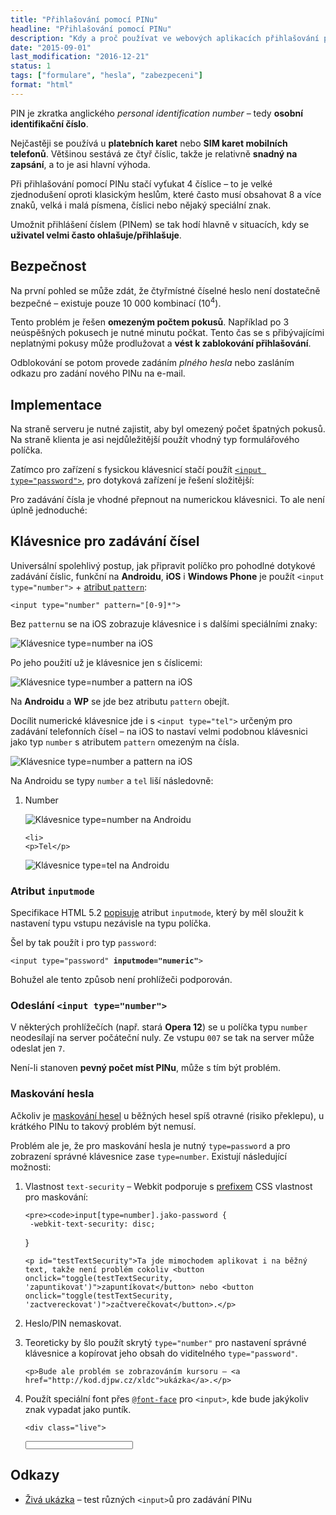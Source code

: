 ```yaml
---
title: "Přihlašování pomocí PINu"
headline: "Přihlašování pomocí PINu"
description: "Kdy a proč používat ve webových aplikacích přihlašování pomocí PIN kódu."
date: "2015-09-01"
last_modification: "2016-12-21"
status: 1
tags: ["formulare", "hesla", "zabezpeceni"]
format: "html"
---
```


<p>PIN je zkratka anglického <i lang="en">personal identification number</i> – tedy <b>osobní identifikační číslo</b>.</p>

<p>Nejčastěji se používá u <b>platebních karet</b> nebo <b>SIM karet mobilních telefonů</b>. Většinou sestává ze čtyř číslic, takže je relativně <b>snadný na zapsání</b>, a to je asi hlavní výhoda.</p>

<p>Při přihlašování pomocí PINu stačí vyťukat 4 číslice – to je velké zjednodušení oproti klasickým heslům, které často musí obsahovat 8 a více znaků, velká i malá písmena, číslici nebo nějaký speciální znak.</p>

<p>Umožnit přihlášení číslem (PINem) se tak hodí hlavně v situacích, kdy se <b>uživatel velmi často ohlašuje/přihlašuje</b>.</p>





<h2 id="bezpecnost">Bezpečnost</h2>

<p>Na první pohled se může zdát, že čtyřmístné číselné heslo není dostatečně bezpečné – existuje pouze 10 000 kombinací (10<sup>4</sup>).</p>

<p>Tento problém je řešen <b>omezeným počtem pokusů</b>. Například po 3 neúspěšných pokusech je nutné minutu počkat. Tento čas se s přibývajícími neplatnými pokusy může prodlužovat a <b>vést k zablokování přihlašování</b>.</p>

<p>Odblokování se potom provede zadáním <i>plného hesla</i> nebo zasláním odkazu pro zadání nového PINu na e-mail.</p>





<h2 id="implementace">Implementace</h2>

<p>Na straně serveru je nutné zajistit, aby byl omezený počet špatných pokusů. Na straně klienta je asi nejdůležitější použít vhodný typ formulářového políčka.</p>

<p>Zatímco pro zařízení s fysickou klávesnicí stačí použít <a href="/input#type-password"><code>&lt;input type="password"></code></a>, pro dotyková zařízení je řešení složitější:</p>

<p>Pro zadávání čísla je vhodné přepnout na numerickou klávesnici. To ale není úplně jednoduché:</p>


<h2 id="number">Klávesnice pro zadávání čísel</h2>

<p>Universální spolehlivý postup, jak připravit políčko pro pohodlné dotykové zadávání číslic, funkční na <b>Androidu</b>, <b>iOS</b> i <b>Windows Phone</b> je použít <code>&lt;input type="number"></code> + <a href="/atribut-pattern">atribut <code>pattern</code></a>:</p>

<pre><code>&lt;input type="number" pattern="[0-9]*"></code></pre>



<p>Bez <code>pattern</code>u se na iOS zobrazuje klávesnice i s dalšími speciálními znaky:</p>

<p><img src="/files/pin/ios-type-number.png" alt="Klávesnice type=number na iOS" class="border"></p>

















<p>Po jeho použití už je klávesnice jen s číslicemi:</p>

<p><img src="/files/pin/ios-type-number-pattern.png" alt="Klávesnice type=number a pattern na iOS" class="border"></p>















<p>Na <b>Androidu</b> a <b>WP</b> se jde bez atributu <code>pattern</code> obejít.</p>


<p>Docílit numerické klávesnice jde i s <code>&lt;input type="tel"></code> určeným pro zadávání telefonních čísel – na iOS to nastaví velmi podobnou klávesnici jako typ <code>number</code> s atributem <code>pattern</code> omezeným na čísla.</p>

<p><img src="/files/pin/ios-type-tel.png" alt="Klávesnice type=number a pattern na iOS" class="border"></p>












<p>Na Androidu se typy <code>number</code> a <code>tel</code> liší následovně:</p>



<ol>
  <li>
    <p>Number</p>
    <p><img src="/files/pin/android-type-number.png" alt="Klávesnice type=number na Androidu" class="border"></p>
  </li>
  
  
  
  
  
  
  
  
  
  
  
  
  
    <li>
    <p>Tel</p>
    
<p><img src="/files/pin/android-type-tel.png" alt="Klávesnice type=tel na Androidu" class="border"></p>
  </li>
</ol>
















<h3 id="inputmode">Atribut <code>inputmode</code></h3>

<p>Specifikace HTML 5.2 <a href="http://w3c.github.io/html/single-page.html#input-modalities-the-inputmode-attribute">popisuje</a> atribut <code>inputmode</code>, který by měl sloužit k nastavení typu vstupu nezávisle na typu políčka.</p>

<p>Šel by tak použít i pro typ <code>password</code>:</p>

<pre><code>&lt;input type="password" <b>inputmode="numeric"</b>></code></pre>








<p>Bohužel ale tento způsob není prohlížeči podporován.</p>



<h3 id="odeslani">Odeslání <code>&lt;input type="number"></code></h3>

<p>V některých prohlížečích (např. stará <b>Opera 12</b>) se u políčka typu <code>number</code> neodesílají na server počáteční nuly. Ze vstupu <code>007</code> se tak na server může odeslat jen <code>7</code>.</p>

<p>Není-li stanoven <b>pevný počet míst PINu</b>, může s tím být problém.</p>





<h3 id="maskovani">Maskování hesla</h3>

<p>Ačkoliv je <a href="/maskovani-hesla">maskování hesel</a> u běžných hesel spíš otravné (risiko překlepu), u krátkého PINu to takový problém být nemusí.</p>

<p>Problém ale je, že pro maskování hesla je nutný <code>type=password</code> a pro zobrazení správné klávesnice zase <code>type=number</code>. Existují následující možnosti:</p>


<ol>
  <li>
    <p>Vlastnost <code>text-security</code> – Webkit podporuje s <a href="/css-prefixy">prefixem</a> CSS vlastnost pro maskování:</p>
    
    <pre><code>input[type=number].jako-password {
     -webkit-text-security: disc;
}</code></pre>
    
    
    
    
    
    <p id="testTextSecurity">Ta jde mimochodem aplikovat i na běžný text, takže není problém cokoliv <button onclick="toggle(testTextSecurity, 'zapuntikovat')">zapuntíkovat</button> nebo <button onclick="toggle(testTextSecurity, 'zactvereckovat')">začtverečkovat</button>.</p>
  </li>
  
  <li>
    <p>Heslo/PIN nemaskovat.</p>
  </li>
  
  <li>
    <p>Teoreticky by šlo použít skrytý <code>type="number"</code> pro nastavení správné klávesnice a kopírovat jeho obsah do viditelného <code>type="password"</code>.</p>
    
    <p>Bude ale problém se zobrazováním kursoru – <a href="http://kod.djpw.cz/xldc">ukázka</a>.</p>
  </li>
  
  <li>
    <p>Použít speciální font přes <a href="/font-face"><code>@font-face</code></a> pro <code>&lt;input></code>, kde bude jakýkoliv znak vypadat jako puntík.</p>
    
    <div class="live">
<style>
@font-face {
  font-family: 'password';
  src: url('/files/pin/password-webfont.woff2') format('woff2'),
       url('/files/pin/password-webfont.woff') format('woff');
  font-weight: normal;
  font-style: normal;
}
.number-password input {
  font-family: 'password';
  height: 1em;
}
</style>
<div class="number-password">
  <input type="number" pattern="[0-9]*">
</div>
    </div>
  </li>
</ol>



<h2 id="odkazy">Odkazy</h2>

<ul>
  <li><a href="http://kod.djpw.cz/wldc">Živá ukázka</a> – test různých <code>&lt;input></code>ů pro zadávání PINu</li>
</ul>

<style>
.zapuntikovat {
  -webkit-text-security: disc;
}
.zactvereckovat {
  -webkit-text-security: square;
}
  
#testTextSecurity button {
  -webkit-text-security: none;
}
</style>